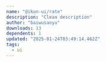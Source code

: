 ```yaml
---
name: "@ikun-ui/rate"
description: "Clean description"
author: "baiwusanyu"
downloads: 13
dependents: 1
updated: "2025-01-24T03:49:14.462Z"
tags: 
  - ui
---
```

